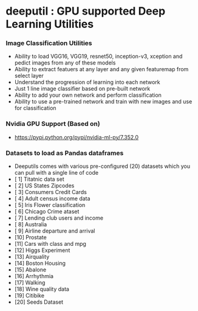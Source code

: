 # deeputil : GPU supported Deep Learning Utilities

### Image Classification Utilities
 - Ability to load VGG16, VGG19, resnet50, inception-v3, xception and pedict images from any of these models
 - Ability to extract featuers at any layer and any given featuremap from select layer
 - Understand the progression of learning into each network
 - Just 1 line image classifier based on pre-built network
 - Ability to add your own network and perform classification
 - Ability to use a pre-trained network and train with new images and use for classification
 
### Nvidia GPU Support (Based on) ###
- https://pypi.python.org/pypi/nvidia-ml-py/7.352.0

### Datasets to load as Pandas dataframes
- Deeputils comes with various pre-configured (20) datasets which you can pull with a single line of code
 - [ 1] Titatnic data set 
 - [ 2] US States Zipcodes
 - [ 3] Consumers Credit Cards
 - [ 4] Adult census income data
 - [ 5] Iris Flower classification
 - [ 6] Chicago Crime ataset
 - [ 7] Lending club users and income
 - [ 8] Australia 
 - [ 9] Airline departure and arrival 
 - [10] Prostate 
 - [11] Cars with class and mpg
 - [12] Higgs Experiment
 - [13] Airquality
 - [14] Boston Housing
 - [15] Abalone 
 - [16] Arrhythmia
 - [17] Walking
 - [18] Wine quality data
 - [19] Citibike 
 - [20] Seeds Dataset

